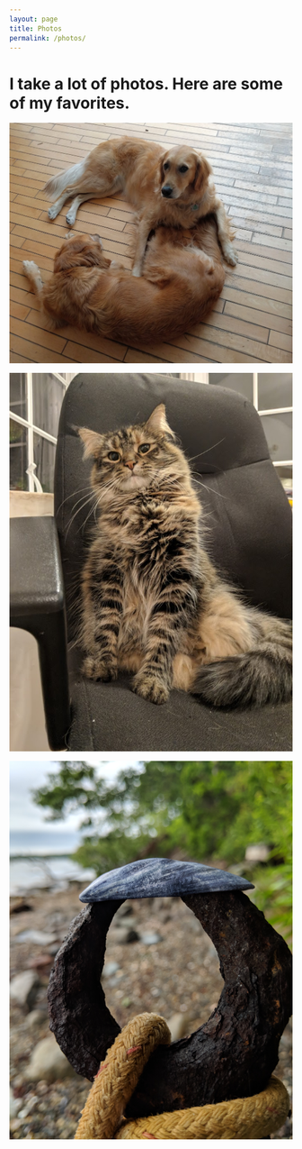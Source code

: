 ```yaml
---
layout: page
title: Photos
permalink: /photos/
---
```


# I take a lot of photos. Here are some of my favorites.

![Azara and Xena: Yin and Yang](/images/yin_yang.jpg)

![Zoe](/images/zoe.jpg)

![Anchor](/images/anchor.jpg)
